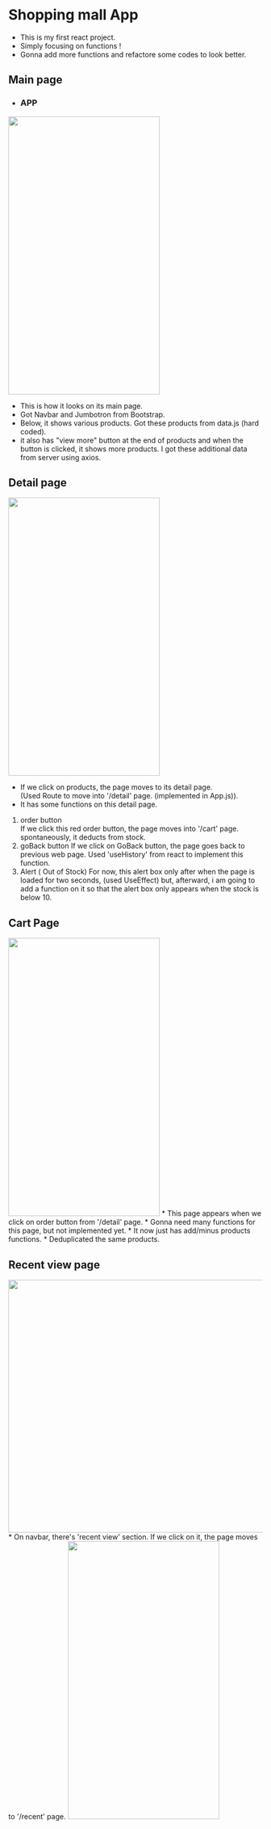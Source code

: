 # Shopping mall App

* This is my first react project.   
* Simply focusing on functions !    
* Gonna add more functions and refactore some codes to look better.   

## Main page

+ ### APP      
<img src="https://user-images.githubusercontent.com/62753490/116693115-6831a680-a9f8-11eb-9631-eff6e2b767d6.png" width="300" height="550">   

* This is how it looks on its main page.   
* Got Navbar and Jumbotron from Bootstrap.   
* Below, it shows various products. Got these products from data.js (hard coded).  
* it also has "view more" button at the end of products and when the button is clicked, it shows more products. I got these additional data from server using axios.   
   
## Detail page   
<img src="https://user-images.githubusercontent.com/62753490/116695850-1db22900-a9fc-11eb-88fb-ede266cfbc25.png" width="300" height="550">   

* If we click on products, the page moves to its detail page.   
(Used Route to move into '/detail' page. (implemented in App.js)).   
* It has some functions on this detail page.  
1. order button   
   If we click this red order button, the page moves into '/cart' page.   
   spontaneously, it deducts from stock.   
2. goBack button
   If we click on GoBack button, the page goes back to previous web page. Used 'useHistory' from react to implement this function.   
3. Alert ( Out of Stock) 
   For now, this alert box only after when the page is loaded for two seconds, (used UseEffect) but, afterward, i am going to add a function on it so that the alert box only appears when the stock is below 10.   
   
## Cart Page   
<img src="https://user-images.githubusercontent.com/62753490/116697357-0b38ef00-a9fe-11eb-9891-92eed61c09c6.png" width="300" height="550">   
* This page appears when we click on order button from '/detail' page.
* Gonna need many functions for this page, but not implemented yet.   
* It now just has add/minus products functions.
* Deduplicated the same products.   

## Recent view page   
<img src="https://user-images.githubusercontent.com/62753490/116697833-a4680580-a9fe-11eb-9d53-0772b7c5e1ad.png" width="550" height="500">    
* On navbar, there's 'recent view' section. If we click on it, the page moves to '/recent' page.         
       
<img src="https://user-images.githubusercontent.com/62753490/116699332-69ff6800-aa00-11eb-8098-fcb1e37d9385.png" width="300" height="550">   












